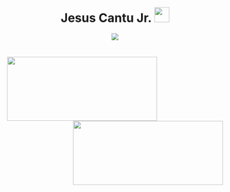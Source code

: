 <h1 align="center"> Jesus Cantu Jr. <img src="https://media.giphy.com/media/hvRJCLFzcasrR4ia7z/giphy.gif" width="35"></h1>
<!-- Heading 1 element centered with the name "Jesus Cantu Jr." and an image -->

<p align="center">
  <a href="https://github.com/fairyland0926">
    <img src="https://readme-typing-svg.herokuapp.com/?lines=Researcher;Data%20Scientist;Software%20Engineer;Data%20Engineer;5%2B%20years%20of%20coding%20experience;Always%20learning%20new%20tech&font=Pacifico&center=true&width=550&height=80&color=2A9D2A&vCenter=true&size=45%22">
  </a>
</p>
<!-- Paragraph element centered with a link to a GitHub profile and an image with multiple lines of text -->

<h1 align="center"></h1>
<!-- Empty heading 1 element centered -->

<img align="left" height="150px" width="350px" src="https://github-readme-stats.vercel.app/api?username=jesusc1&count_private=true&show_icons=true&theme=dark" />
<!-- Image aligned to the left displaying GitHub statistics -->

<img align="right" height="150px" width="350px" src="https://github-readme-stats.vercel.app/api/top-langs/?username=zeeid&layout=compact&theme=aura&langs_count=9" />
<!-- Image aligned to the right displaying the top programming languages used -->

<img height="150" />
<!-- Empty image -->

<br><br>
<!-- Line breaks -->
